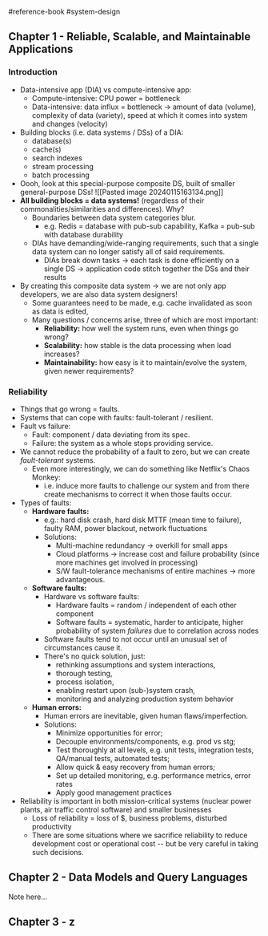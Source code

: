 #reference-book #system-design

## Chapter 1 - Reliable, Scalable, and Maintainable Applications

### Introduction
- Data-intensive app (DIA) vs compute-intensive app:
	- Compute-intensive: CPU power = bottleneck
	- Data-intensive: data influx = bottleneck -> amount of data (volume), complexity of data (variety), speed at which it comes into system and changes (velocity)
- Building blocks (i.e. data systems / DSs) of a DIA:
	- database(s)
	- cache(s)
	- search indexes
	- stream processing
	- batch processing
- Oooh, look at this special-purpose composite DS, built of smaller general-purpose DSs!
	![[Pasted image 20240115163134.png]]
- **All building blocks = data systems!** (regardless of their commonalities/similarities and differences). Why?
	- Boundaries between data system categories blur.
		- e.g. Redis = database with pub-sub capability, Kafka = pub-sub with database durability
	- DIAs have demanding/wide-ranging requirements, such that a single data system can no longer satisfy all of said requirements.
		- DIAs break down tasks -> each task is done efficiently on a single DS -> application code stitch together the DSs and their results
- By creating this composite data system -> we are not only app developers, we are also data system designers!
	- Some guarantees need to be made, e.g. cache invalidated as soon as data is edited, 
	- Many questions / concerns arise, three of which are most important:
		- **Reliability:** how well the system runs, even when things go wrong?
		- **Scalability:** how stable is the data processing when load increases?
		- **Maintainability:** how easy is it to maintain/evolve the system, given newer requirements?
### Reliability
- Things that go wrong = faults.
- Systems that can cope with faults: fault-tolerant / resilient.
- Fault vs failure:
	- Fault: component / data deviating from its spec.
	- Failure: the system as a whole stops providing service.
- We cannot reduce the probability of a fault to zero, but we can create *fault-tolerant* systems.
	- Even more interestingly, we can do something like Netflix's Chaos Monkey:
		- i.e. induce more faults to challenge our system and from there create mechanisms to correct it when those faults occur.
- Types of faults:
	- **Hardware faults:**
		- e.g.: hard disk crash, hard disk MTTF (mean time to failure), faulty RAM, power blackout, network fluctuations
		- Solutions:
			- Multi-machine redundancy -> overkill for small apps
			- Cloud platforms -> increase cost and failure probability (since more machines get involved in processing)
			- S/W fault-tolerance mechanisms of entire machines -> more advantageous.
	- **Software faults:**
		- Hardware vs software faults:
			- Hardware faults = random / independent of each other component
			- Software faults = systematic, harder to anticipate, higher probability of system *failures* due to correlation across nodes
		- Software faults tend to not occur until an unusual set of circumstances cause it.
		- There's no quick solution, just:
			- rethinking assumptions and system interactions,
			- thorough testing,
			- process isolation,
			- enabling restart upon (sub-)system crash,
			- monitoring and analyzing production system behavior
	- **Human errors:**
		- Human errors are inevitable, given human flaws/imperfection.
		- Solutions:
			- Minimize opportunities for error;
			- Decouple environments/components, e.g. prod vs stg;
			- Test thoroughly at all levels, e.g. unit tests, integration tests, QA/manual tests, automated tests;
			- Allow quick & easy recovery from human errors;
			- Set up detailed monitoring, e.g. performance metrics, error rates
			- Apply good management practices
- Reliability is important in both mission-critical systems (nuclear power plants, air traffic control software) and smaller businesses
	- Loss of reliability = loss of $, business problems, disturbed productivity
	- There are some situations where we sacrifice reliability to reduce development cost or operational cost -- but be very careful in taking such decisions.
## Chapter 2 - Data Models and Query Languages

Note here...

## Chapter 3 - z